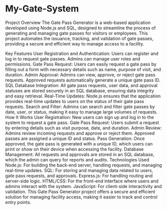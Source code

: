 # My-Gate-System
Project Overview
The Gate Pass Generator is a web-based application developed using Node.js and SQL, designed to streamline the process of generating and managing gate passes for visitors or employees. This project automates the issuance, tracking, and validation of gate passes, providing a secure and efficient way to manage access to a facility.

Key Features
User Registration and Authentication: Users can register and log in to request gate passes. Admins can manage user roles and permissions.
Gate Pass Request: Users can easily request a gate pass by filling out a form with necessary details such as name, purpose of visit, and duration.
Admin Approval: Admins can view, approve, or reject gate pass requests. Approved requests automatically generate a unique gate pass ID.
SQL Database Integration: All gate pass requests, user data, and approval statuses are stored securely in an SQL database, ensuring data integrity and easy retrieval.
Real-Time Updates: Node.js ensures that the application provides real-time updates to users on the status of their gate pass requests.
Search and Filter: Admins can search and filter gate passes by date, user, or status, making it easy to manage large volumes of requests.
How It Works
User Registration: New users can sign up and log in to the system to request a gate pass.
Gate Pass Request: Users submit a request by entering details such as visit purpose, date, and duration.
Admin Review: Admins review incoming requests and approve or reject them. Approved passes are assigned a unique ID and status.
Pass Generation: Once approved, the gate pass is generated with a unique ID, which users can print or show on their device when accessing the facility.
Database Management: All requests and approvals are stored in an SQL database, which the admin can query for reports and audits.
Technologies Used
Node.js: For building the back-end server, handling requests, and managing real-time updates.
SQL: For storing and managing data related to users, gate pass requests, and approvals.
Express.js: For handling routing and server-side logic.
HTML/CSS: For the front-end interface where users and admins interact with the system.
JavaScript: For client-side interactivity and validation.
This Gate Pass Generator project offers a secure and efficient solution for managing facility access, making it easier to track and control entry points.

